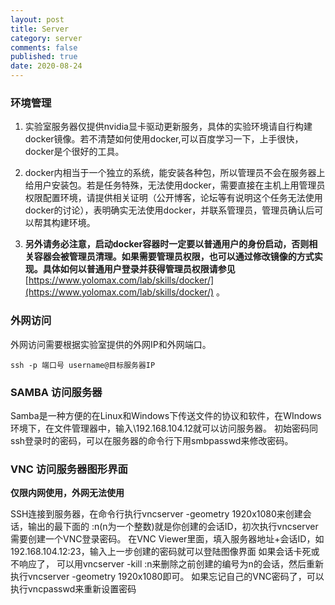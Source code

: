 ```yaml
---
layout: post
title: Server
category: server
comments: false
published: true
date: 2020-08-24
---
```


### 环境管理

1. 实验室服务器仅提供nvidia显卡驱动更新服务，具体的实验环境请自行构建docker镜像。若不清楚如何使用docker,可以百度学习一下，上手很快，docker是个很好的工具。

2. docker内相当于一个独立的系统，能安装各种包，所以管理员不会在服务器上给用户安装包。若是任务特殊，无法使用docker，需要直接在主机上用管理员权限配置环境，请提供相关证明（公开博客，论坛等有说明这个任务无法使用docker的讨论），表明确实无法使用docker，并联系管理员，管理员确认后可以帮其构建环境。

3. **另外请务必注意，启动docker容器时一定要以普通用户的身份启动，否则相关容器会被管理员清理。如果需要管理员权限，也可以通过修改镜像的方式实现。具体如何以普通用户登录并获得管理员权限请参见** [https://www.yolomax.com/lab/skills/docker/](https://www.yolomax.com/lab/skills/docker/) 。


### 外网访问

外网访问需要根据实验室提供的外网IP和外网端口。
``` shell
ssh -p 端口号 username@目标服务器IP
```

### SAMBA 访问服务器

Samba是一种方便的在Linux和Windows下传送文件的协议和软件，在WIndows环境下，在文件管理器中，输入\\192.168.104.12就可以访问服务器。 初始密码同ssh登录时的密码，可以在服务器的命令行下用smbpasswd来修改密码。


### VNC 访问服务器图形界面

**仅限内网使用，外网无法使用**

SSH连接到服务器，在命令行执行vncserver -geometry 1920x1080来创建会话，输出的最下面的 :n(n为一个整数)就是你创建的会话ID，初次执行vncserver需要创建一个VNC登录密码。
在VNC Viewer里面，填入服务器地址+会话ID，如192.168.104.12:23，输入上一步创建的密码就可以登陆图像界面
如果会话卡死或不响应了， 可以用vncserver -kill :n来删除之前创建的编号为n的会话，然后重新执行vncserver -geometry 1920x1080即可。
如果忘记自己的VNC密码了，可以执行vncpasswd来重新设置密码

